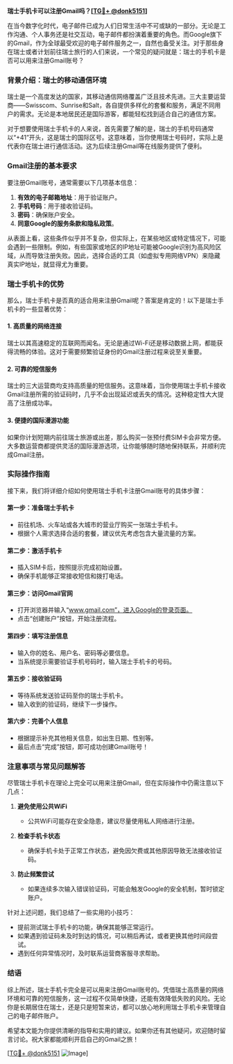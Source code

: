**瑞士手机卡可以注册Gmail吗？[[TG💪+ @donk5151](https://t.me/s/donk5151)]**

在当今数字化时代，电子邮件已成为人们日常生活中不可或缺的一部分。无论是工作沟通、个人事务还是社交互动，电子邮件都扮演着重要的角色。而Google旗下的Gmail，作为全球最受欢迎的电子邮件服务之一，自然也备受关注。对于那些身在瑞士或者计划前往瑞士旅行的人们来说，一个常见的疑问就是：瑞士的手机卡是否可以用来注册Gmail账号？

### 背景介绍：瑞士的移动通信环境

瑞士是一个高度发达的国家，其移动通信网络覆盖广泛且技术先进。三大主要运营商——Swisscom、Sunrise和Salt，各自提供多样化的套餐和服务，满足不同用户的需求。无论是本地居民还是国际游客，都能轻松找到适合自己的通信方案。

对于想要使用瑞士手机卡的人来说，首先需要了解的是，瑞士的手机号码通常以“+41”开头，这是瑞士的国际区号。这意味着，当你使用瑞士号码时，实际上是代表你在瑞士进行通信活动。这为后续注册Gmail等在线服务提供了便利。

### Gmail注册的基本要求

要注册Gmail账号，通常需要以下几项基本信息：

1. **有效的电子邮箱地址**：用于验证账户。
2. **手机号码**：用于接收验证码。
3. **密码**：确保账户安全。
4. **同意Google的服务条款和隐私政策**。

从表面上看，这些条件似乎并不复杂，但实际上，在某些地区或特定情况下，可能会遇到一些限制。例如，有些国家或地区的IP地址可能被Google识别为高风险区域，从而导致注册失败。因此，选择合适的工具（如虚拟专用网络VPN）来隐藏真实IP地址，就显得尤为重要。

### 瑞士手机卡的优势

那么，瑞士手机卡是否真的适合用来注册Gmail呢？答案是肯定的！以下是瑞士手机卡的一些显著优势：

#### 1. **高质量的网络连接**
瑞士以其高速稳定的互联网而闻名。无论是通过Wi-Fi还是移动数据上网，都能获得流畅的体验。这对于需要频繁验证身份的Gmail注册过程来说至关重要。

#### 2. **可靠的短信服务**
瑞士的三大运营商均支持高质量的短信服务。这意味着，当你使用瑞士手机卡接收Gmail注册所需的验证码时，几乎不会出现延迟或丢失的情况。这种稳定性大大提高了注册成功率。

#### 3. **便捷的国际漫游功能**
如果你计划短期内前往瑞士旅游或出差，那么购买一张预付费SIM卡会非常方便。大多数运营商都提供灵活的国际漫游选项，让你能够随时随地保持联系，并顺利完成Gmail注册。

### 实际操作指南

接下来，我们将详细介绍如何使用瑞士手机卡注册Gmail账号的具体步骤：

#### 第一步：准备瑞士手机卡
- 前往机场、火车站或各大城市的营业厅购买一张瑞士手机卡。
- 根据个人需求选择合适的套餐，建议优先考虑包含大量流量的方案。

#### 第二步：激活手机卡
- 插入SIM卡后，按照提示完成初始设置。
- 确保手机能够正常接收短信和拨打电话。

#### 第三步：访问Gmail官网
- 打开浏览器并输入“www.gmail.com”，进入Google的登录页面。
- 点击“创建账户”按钮，开始注册流程。

#### 第四步：填写注册信息
- 输入你的姓名、用户名、密码等必要信息。
- 当系统提示需要验证手机号码时，输入瑞士手机卡的号码。

#### 第五步：接收验证码
- 等待系统发送验证码至你的瑞士手机卡。
- 输入收到的验证码，继续下一步操作。

#### 第六步：完善个人信息
- 根据提示补充其他相关信息，如出生日期、性别等。
- 最后点击“完成”按钮，即可成功创建Gmail账号！

### 注意事项与常见问题解答

尽管瑞士手机卡在理论上完全可以用来注册Gmail，但在实际操作中仍需注意以下几点：

1. **避免使用公共WiFi**
   - 公共WiFi可能存在安全隐患，建议尽量使用私人网络进行注册。
   
2. **检查手机卡状态**
   - 确保手机卡处于正常工作状态，避免因欠费或其他原因导致无法接收验证码。

3. **防止频繁尝试**
   - 如果连续多次输入错误验证码，可能会触发Google的安全机制，暂时锁定账户。

针对上述问题，我们总结了一些实用的小技巧：

- 提前测试瑞士手机卡的功能，确保其能够正常运行。
- 如果遇到验证码未及时到达的情况，可以稍后再试，或者更换其他时间段尝试。
- 遇到任何异常情况时，及时联系运营商客服寻求帮助。

### 结语

综上所述，瑞士手机卡完全是可以用来注册Gmail账号的。凭借瑞士高质量的网络环境和可靠的短信服务，这一过程不仅简单快捷，还能有效降低失败的风险。无论你是长期居住在瑞士，还是只是短暂来访，都可以放心地利用瑞士手机卡来管理自己的电子邮件账户。

希望本文能为你提供清晰的指导和实用的建议。如果你还有其他疑问，欢迎随时留言讨论。祝大家都能顺利开启自己的Gmail之旅！

[[TG💪+ @donk5151](https://t.me/s/donk5151) ![Image](https://i.postimg.cc/rwNCRYN7/Snipaste-2025-04-30-17-27-05.png)]